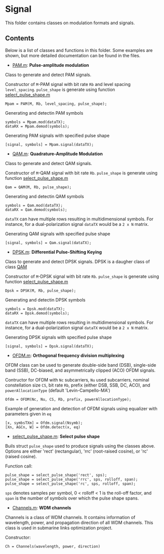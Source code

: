 # Signal

This folder contains classes on modulation formats and signals.

## Contents 

Below is a list of classes and functions in this folder. Some examples are shown, but more detailed documentation can be found in the files.


- [PAM.m](https://github.com/Stanford-Optical-Comm-Group/optical-comm/blob/master/signal/PAM.m): **Pulse-amplitude modulation**

Class to generate and detect PAM signals.

Constructor of `M`-PAM signal with bit rate `Rb` and level spacing `level_spacing`. `pulse_shape` is generate using function [select_pulse_shape.m](https://github.com/Stanford-Optical-Comm-Group/optical-comm/blob/master/signal/select_pulse_shape.m)
```
Mpam = PAM(M, Rb, level_spacing, pulse_shape);
```

Generating and detectin PAM symbols
```
symbols = Mpam.mod(dataTX);
dataRX = Mpam.demod(symbols);
```

Generating PAM signals with specified pulse shape
```
[signal, symbols] = Mpam.signal(dataTX);
```

- [QAM.m](https://github.com/Stanford-Optical-Comm-Group/optical-comm/blob/master/signal/QAM.m): **Quadrature-Amplitude Modulation**

Class to generate and detect QAM signals. 

Constructor of `M`-QAM signal with bit rate `Rb`. `pulse_shape` is generate using function [select_pulse_shape.m](https://github.com/Stanford-Optical-Comm-Group/optical-comm/blob/master/signal/select_pulse_shape.m)
```
Qam = QAM(M, Rb, pulse_shape);
```

Generating and detectin QAM symbols
```
symbols = Qam.mod(dataTX);
dataRX = Qam.demod(symbols);
```

`dataTX` can have multiple rows resulting in multidimensional symbols. For instance, for a dual-polarization signal `dataTX` would be a `2 x N` matrix.

Generating QAM signals with specified pulse shape
```
[signal, symbols] = Qam.signal(dataTX);
```

- [DPSK.m](https://github.com/Stanford-Optical-Comm-Group/optical-comm/blob/master/signal/DPSK.m): **Differential Pulse-Shifting Keying**

Class to generate and detect DPSK signals. DPSK is a daugher class of class [QAM](https://github.com/Stanford-Optical-Comm-Group/optical-comm/blob/master/signal/QAM.m)

Constructor of `M`-DPSK signal with bit rate `Rb`. `pulse_shape` is generate using function [select_pulse_shape.m](https://github.com/Stanford-Optical-Comm-Group/optical-comm/blob/master/signal/select_pulse_shape.m)
```
Dpsk = DPSK(M, Rb, pulse_shape);
```

Generating and detectin DPSK symbols
```
symbols = Dpsk.mod(dataTX);
dataRX = Dpsk.demod(symbols);
```

`dataTX` can have multiple rows resulting in multidimensional symbols. For instance, for a dual-polarization signal `dataTX` would be a `2 x N` matrix.

Generating DPSK signals with specified pulse shape
```
[signal, symbols] = Dpsk.signal(dataTX);
```

- [OFDM.m](https://github.com/Stanford-Optical-Comm-Group/optical-comm/blob/master/signal/OFDM.m): **Orthogonal frequency division multiplexing**

OFDM class can be used to generate double-side band (DSB), single-side band (SSB), DC-biased, and asymmetrically clipped (ACO) OFDM signals.

Contructor for OFDM with `Nc` subcarriers, `Nu` used subcarriers, nominal constellation size `CS`, bit rate `Rb`, prefix (either DSB, SSB, DC, ACO), and `powerAllocationType` (default 'Levin-Campello-MA')
```
Ofdm = OFDM(Nc, Nu, CS, Rb, prefix, powerAllocationType);
```

Example of generation and detection of OFDM signals using equalizer with parameters given in `eq`
```
[x, symbsTXm] = Ofdm.signal(Nsymb);
[Xn, AGCn, W] = Ofdm.detect(x, eq)
```

- [select_pulse_shape.m](https://github.com/Stanford-Optical-Comm-Group/optical-comm/blob/master/signal/select_pulse_shape.m): **Select pulse shape**

Buils struct `pulse_shape` used to produce signals using the classes above. Options are either 'rect' (rectangular), 'rrc' (root-raised cosine), or 'rc' (raised cosine).

Function call:
```
pulse_shape = select_pulse_shape('rect', sps);
pulse_shape = select_pulse_shape('rrc', sps, rolloff, span);
pulse_shape = select_pulse_shape('rc', sps, rolloff, span);
```
`sps` denotes samples per symbol, 0 < rolloff < 1 is the roll-off factor, and `span` is the number of symbols over which the pulse shape spans.

- [Channels.m](https://github.com/Stanford-Optical-Comm-Group/optical-comm/blob/master/signal/Channels.m): **WDM channels**

Channels is a class of WDM channels. It contains information of wavelength, power, and propagation direction of all WDM channels. This class is used in submarine links optimization project. 

Constructor:
```
Ch = Channels(wavelength, power, direction)
```